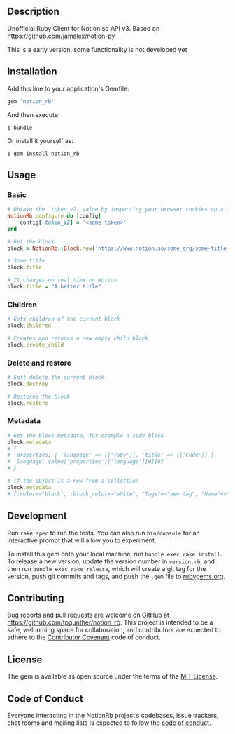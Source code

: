 ## Description

Unofficial Ruby Client for Notion.so API v3. Based on https://github.com/jamalex/notion-py

This is a early version, some functionality is not developed yet

## Installation

Add this line to your application's Gemfile:

```ruby
gem 'notion_rb'
```

And then execute:

    $ bundle

Or install it yourself as:

    $ gem install notion_rb

## Usage

### Basic

```ruby
# Obtain the `token_v2` value by inspecting your browser cookies on a logged-in session on Notion.so
NotionRb.configure do |config|
    config[:token_v2] = '<some token>'
end

# Get the block
block = NotionRb::Block.new('https://www.notion.so/some_org/some-title-30d7f6e4c2284cbab860a6f40ed3372e')

# Some title
block.title

# It changes on real time on Notion
block.title = "A better title"
```

### Children

```ruby
# Gets children of the current block
block.children

# Creates and returns a new empty child block
block.create_child
```

### Delete and restore

```ruby
# Soft delete the current block
block.destroy

# Restores the block
block.restore
```

### Metadata

```ruby
# Get the block metadata, for example a code block
block.metadata
# {
#  properties: { 'language' => [['ruby']], 'title' => [['Code']] },
#  language: value['properties']['language'][0][0]
# }

# if the object is a row from a collection
block.metadata
# {:color=>"black", :block_color=>"white", "Tags"=>"new tag", "Name"=>"A new name"}
```

## Development

Run `rake spec` to run the tests. You can also run `bin/console` for an interactive prompt that will allow you to experiment.

To install this gem onto your local machine, run `bundle exec rake install`. To release a new version, update the version number in `version.rb`, and then run `bundle exec rake release`, which will create a git tag for the version, push git commits and tags, and push the `.gem` file to [rubygems.org](https://rubygems.org).

## Contributing

Bug reports and pull requests are welcome on GitHub at https://github.com/tpgunther/notion_rb. This project is intended to be a safe, welcoming space for collaboration, and contributors are expected to adhere to the [Contributor Covenant](http://contributor-covenant.org) code of conduct.

## License

The gem is available as open source under the terms of the [MIT License](https://opensource.org/licenses/MIT).

## Code of Conduct

Everyone interacting in the NotionRb project’s codebases, issue trackers, chat rooms and mailing lists is expected to follow the [code of conduct](https://github.com/tpgunther/notion_rb/blob/master/CODE_OF_CONDUCT.md).
